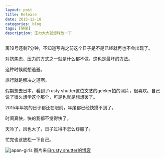 ```yaml
---
layout: post
title: Release
date: 2015-12-18
categories: blog
tags: [随笔]
description: 压力太大就想释放一下
---
```

离19号还剩7分钟，不知道写完之前这个日子是不是已经就再也不会出现了。

对抗焦虑、压力的方式之一就是什么都不做，这也是最坏的方法。

这种时候就想逃避。

旅行就是解决之道啊。

假期想去日本，看到了rusty shutter这位文艺的geeker拍的照片，很喜欢。自己说了很久想学这个那个，可是也就是想想罢了。

2015年年初的日子都还在眼前，年尾都已经快摸不到了。

时间真快，快的我都不觉得快了。

天冷了，风也大了，日子过得不怎么舒服了。

忙完也该放松一下自己。


![japan-girls](https://raw.githubusercontent.com/Norris-Niu/Images/master/japan-girls.jpg)
图片来自[rusty shutter的博客](http://www.foto.lhzhang.com)